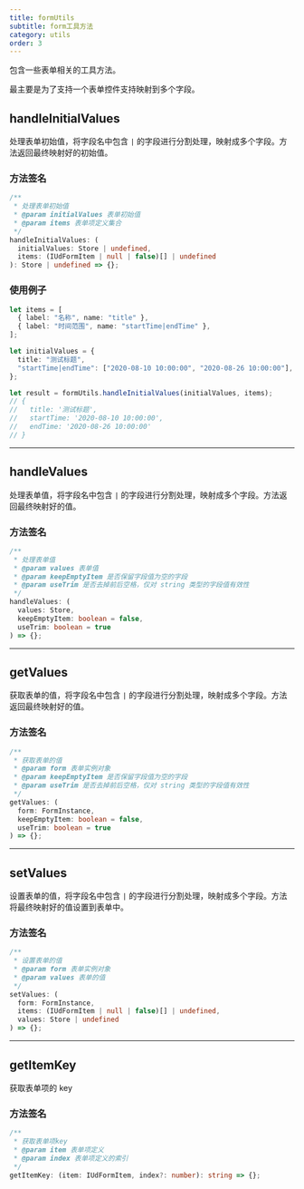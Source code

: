 ```yaml
---
title: formUtils
subtitle: form工具方法
category: utils
order: 3
---
```


包含一些表单相关的工具方法。

最主要是为了支持一个表单控件支持映射到多个字段。

## handleInitialValues

处理表单初始值，将字段名中包含 `|` 的字段进行分割处理，映射成多个字段。方法返回最终映射好的初始值。

### 方法签名

```ts
/**
 * 处理表单初始值
 * @param initialValues 表单初始值
 * @param items 表单项定义集合
 */
handleInitialValues: (
  initialValues: Store | undefined,
  items: (IUdFormItem | null | false)[] | undefined
): Store | undefined => {};
```

### 使用例子

```ts
let items = [
  { label: "名称", name: "title" },
  { label: "时间范围", name: "startTime|endTime" },
];

let initialValues = {
  title: "测试标题",
  "startTime|endTime": ["2020-08-10 10:00:00", "2020-08-26 10:00:00"],
};

let result = formUtils.handleInitialValues(initialValues, items);
// {
//   title: '测试标题',
//   startTime: '2020-08-10 10:00:00',
//   endTime: '2020-08-26 10:00:00'
// }
```

---

## handleValues

处理表单值，将字段名中包含 `|` 的字段进行分割处理，映射成多个字段。方法返回最终映射好的值。

### 方法签名

```ts
/**
 * 处理表单值
 * @param values 表单值
 * @param keepEmptyItem 是否保留字段值为空的字段
 * @param useTrim 是否去掉前后空格，仅对 string 类型的字段值有效性
 */
handleValues: (
  values: Store,
  keepEmptyItem: boolean = false,
  useTrim: boolean = true
) => {};
```

---

## getValues

获取表单的值，将字段名中包含 `|` 的字段进行分割处理，映射成多个字段。方法返回最终映射好的值。

### 方法签名

```ts
/**
 * 获取表单的值
 * @param form 表单实例对象
 * @param keepEmptyItem 是否保留字段值为空的字段
 * @param useTrim 是否去掉前后空格，仅对 string 类型的字段值有效性
 */
getValues: (
  form: FormInstance,
  keepEmptyItem: boolean = false,
  useTrim: boolean = true
) => {};
```

---

## setValues

设置表单的值，将字段名中包含 `|` 的字段进行分割处理，映射成多个字段。方法将最终映射好的值设置到表单中。

### 方法签名

```ts
/**
 * 设置表单的值
 * @param form 表单实例对象
 * @param values 表单的值
 */
setValues: (
  form: FormInstance,
  items: (IUdFormItem | null | false)[] | undefined,
  values: Store | undefined
) => {};
```

---

## getItemKey

获取表单项的 key

### 方法签名

```ts
/**
 * 获取表单项key
 * @param item 表单项定义
 * @param index 表单项定义的索引
 */
getItemKey: (item: IUdFormItem, index?: number): string => {};
```
